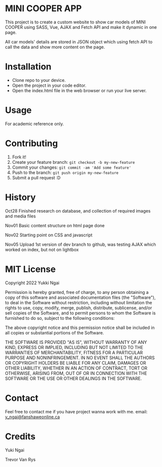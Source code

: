 # MINI COOPER APP

This project is to create a custom website to show car models of MINI COOPER using SASS, Vue, AJAX and Fetch API and make it dynamic in one page.

All car models' details are stored in JSON object which using fetch API to call the data and show more content on the page.

# Installation

* Clone repo to your device.
* Open the project in your code editor.
* Open the index.html file in the web browser or run your live server.

# Usage

For academic reference only.

# Contributing

1. Fork it!
2. Create your feature branch: `git checkout -b my-new-feature`
3. Commit your changes: `git commit -am 'Add some feature'`
4. Push to the branch: `git push origin my-new-feature`
5. Submit a pull request :D

# History

Oct28 Finished research on database, and collection of required images and media files

Nov01 Basic content structure on html page done

Nov02 Starting point on CSS and javascript

Nov05 Upload 1st version of dev branch to github, was testing AJAX which worked on index, but not on lightbox

# MIT License

Copyright 2022 Yukki Ngai

Permission is hereby granted, free of charge, to any person obtaining a copy of this software and associated documentation files (the "Software"), to deal in the Software without restriction, including without limitation the rights to use, copy, modify, merge, publish, distribute, sublicense, and/or sell copies of the Software, and to permit persons to whom the Software is furnished to do so, subject to the following conditions:

The above copyright notice and this permission notice shall be included in all copies or substantial portions of the Software.

THE SOFTWARE IS PROVIDED "AS IS", WITHOUT WARRANTY OF ANY KIND, EXPRESS OR IMPLIED, INCLUDING BUT NOT LIMITED TO THE WARRANTIES OF MERCHANTABILITY, FITNESS FOR A PARTICULAR PURPOSE AND NONINFRINGEMENT. IN NO EVENT SHALL THE AUTHORS OR COPYRIGHT HOLDERS BE LIABLE FOR ANY CLAIM, DAMAGES OR OTHER LIABILITY, WHETHER IN AN ACTION OF CONTRACT, TORT OR OTHERWISE, ARISING FROM, OUT OF OR IN CONNECTION WITH THE SOFTWARE OR THE USE OR OTHER DEALINGS IN THE SOFTWARE.

# Contact

Feel free to contact me if you have project wanna work with me.
email: y_ngai@fanshaweonline.ca

# Credits

Yuki Ngai

Trevor Van Rys